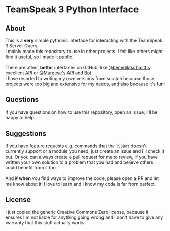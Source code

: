 # TeamSpeak 3 Python Interface

## About

This is a **very** simple pythonic interface for interacting with the TeamSpeak 3 Server Query.
<br>
I mainly made this repository to use in other projects.
I felt like others might find it useful, so I made it public.
<br><br>
There are other, **better** interfaces on GitHub, like
<a href='https://github.com/benediktschmitt'>@benediktschmitt's</a> excellent
<a href='https://github.com/benediktschmitt/py-ts3/tree/v2'>API</a> or
<a href='https://github.com/Murgeye'>@Murgeye's</a>
<a href='https://github.com/Murgeye/teamspeak3-python-api'>API</a> and
<a href='https://github.com/Murgeye/teamspeak3-python-bot'>Bot</a>.
<br>
I have resorted to writing my own versions from scratch because those projects were too big and extensive for my needs, and also because it's fun!

## Questions

If you have questions on how to use this repository, open an issue; I'll be happy to help.

## Suggestions

If you have feature requests e.g. commands that the `TS3Bot` doesn't currently support or a module you need,
just create an issue and I'll check it out. Or you can always create a pull request for me to review, if you
have written your own solution to a problem that you had and believe others could benefit from it too.
<br><br>
And ~~if~~ **when** you find ways to improve the code, please open a PR and let me know about it;
I love to learn and I know my code is far from perfect.

## License

I just copied the generic Creative Commons Zero license, because it ensures I'm not liable for anything going wrong
and I don't have to give any warranty that this stuff actually works.
